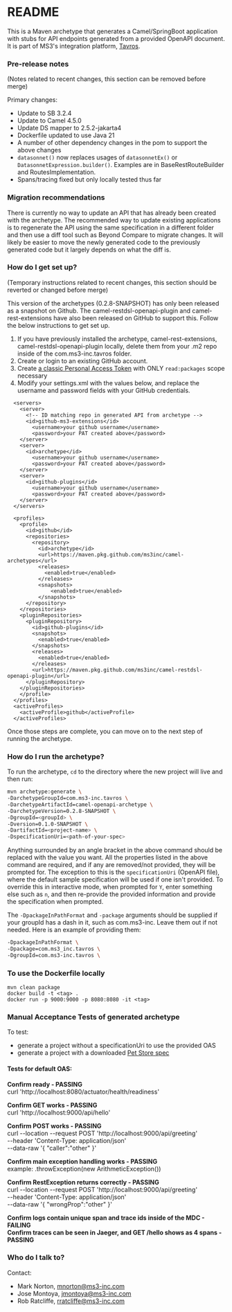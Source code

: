 # README #

This is a Maven archetype that generates a Camel/SpringBoot application with stubs for API endpoints generated from a provided OpenAPI document.
It is part of MS3's integration platform, [Tavros](https://github.com/MS3Inc/tavros).

### Pre-release notes ###

(Notes related to recent changes, this section can be removed before merge)

Primary changes:
- Update to SB 3.2.4
- Update to Camel 4.5.0
- Update DS mapper to 2.5.2-jakarta4
- Dockerfile updated to use Java 21
- A number of other dependency changes in the pom to support the above changes
- `datasonnet()` now replaces usages of `datasonnetEx()` or `DatasonnetExpression.builder()`. Examples are in BaseRestRouteBuilder and RoutesImplementation.
- Spans/tracing fixed but only locally tested thus far

### Migration recommendations ###

There is currently no way to update an API that has already been created with the archetype. The recommended way to update existing applications is to regenerate the API using the same specification in a different folder and then use a diff tool such as Beyond Compare to migrate changes. It will likely be easier to move the newly generated code to the previously generated code but it largely depends on what the diff is.

### How do I get set up? ###

(Temporary instructions related to recent changes, this section should be reverted or changed before merge)

This version of the archetypes (0.2.8-SNAPSHOT) has only been released as a snapshot on Github. The camel-restdsl-openapi-plugin and camel-rest-extensions have also been released on GitHub to support this. Follow the below instructions to get set up.

1. If you have previously installed the archetype, camel-rest-extensions, camel-restdsl-openapi-plugin locally, delete them from your .m2 repo inside of the com.ms3-inc.tavros folder.
2. Create or login to an existing GitHub account.
3. Create [a classic Personal Access Token](https://docs.github.com/en/authentication/keeping-your-account-and-data-secure/managing-your-personal-access-tokens#creating-a-personal-access-token-classic) with ONLY `read:packages` scope necessary
4. Modify your settings.xml with the values below, and replace the username and password fields with your GitHub credentials.
```
  <servers>
    <server>
      <!-- ID matching repo in generated API from archetype -->
      <id>github-ms3-extensions</id>
        <username>your github username</username>
        <password>your PAT created above</password>
    </server>
    <server>
      <id>archetype</id>
        <username>your github username</username>
        <password>your PAT created above</password>
    </server>
    <server>
      <id>github-plugins</id>
        <username>your github username</username>
        <password>your PAT created above</password>
    </server>
  </servers>

  <profiles>
    <profile>
      <id>github</id>
      <repositories>
        <repository>
          <id>archetype</id>
          <url>https://maven.pkg.github.com/ms3inc/camel-archetypes</url>
          <releases>
            <enabled>true</enabled>
          </releases>
          <snapshots>
              <enabled>true</enabled>
          </snapshots>
      </repository>
    </repositories>
    <pluginRepositories>
      <pluginRepository>
        <id>github-plugins</id>
        <snapshots>
          <enabled>true</enabled>
        </snapshots>
        <releases>
          <enabled>true</enabled>
        </releases>
        <url>https://maven.pkg.github.com/ms3inc/camel-restdsl-openapi-plugin</url>
      </pluginRepository>
    </pluginRepositories>
    </profile>
  </profiles>
  <activeProfiles>
    <activeProfile>github</activeProfile>
  </activeProfiles>
```

Once those steps are complete, you can move on to the next step of running the archetype.

### How do I run the archetype? ###

To run the archetype, `cd` to the directory where the new project will live and then run:

```bash
mvn archetype:generate \
-DarchetypeGroupId=com.ms3-inc.tavros \
-DarchetypeArtifactId=camel-openapi-archetype \
-DarchetypeVersion=0.2.8-SNAPSHOT \
-DgroupId=<groupId> \
-Dversion=0.1.0-SNAPSHOT \
-DartifactId=<project-name> \
-DspecificationUri=<path-of-your-spec>
````

Anything surrounded by an angle bracket in the above command should be replaced with the value you want. All the properties listed in the above command are required, and if any are removed/not provided, they will be prompted for. The exception to this is the `specificationUri` (OpenAPI file), where the default sample specification will be used if one isn't provided. To override this in interactive mode, when prompted for `Y`, enter something else such as `n`, and then re-provide the provided information and provide the specification when prompted.

The `-DpackageInPathFormat` and `-package` arguments should be supplied if your groupId has a dash in it, such as com.ms3-inc.  Leave them out if not needed. Here is an example of providing them:
```bash
-DpackageInPathFormat \
-Dpackage=com.ms3_inc.tavros \
-DgroupId=com.ms3-inc.tavros \
```

### To use the Dockerfile locally

```
mvn clean package
docker build -t <tag> .
docker run -p 9000:9000 -p 8080:8080 -it <tag>
```

### Manual Acceptance Tests of generated archetype ###

To test:
- generate a project without a specificationUri to use the provided OAS
- generate a project with a downloaded [Pet Store spec](https://github.com/swagger-api/swagger-petstore/blob/master/src/main/resources/openapi.yaml)

#### Tests for default OAS: ####
**Confirm ready - PASSING**  
curl 'http://localhost:8080/actuator/health/readiness'

**Confirm GET works - PASSING**  
curl 'http://localhost:9000/api/hello'

**Confirm POST works - PASSING**  
curl --location --request POST 'http://localhost:9000/api/greeting' \
--header 'Content-Type: application/json' \
--data-raw '{
"caller":"other"
}'

**Confirm main exception handling works - PASSING**  
example: .throwException(new ArithmeticException())

**Confirm RestException returns correctly - PASSING**  
curl --location --request POST 'http://localhost:9000/api/greeting' \
--header 'Content-Type: application/json' \
--data-raw '{
"wrongProp":"other"
}'

**Confirm logs contain unique span and trace ids inside of the MDC - FAILING**  
**Confirm traces can be seen in Jaeger, and GET /hello shows as 4 spans - PASSING**

### Who do I talk to? ###

Contact:

* Mark Norton, mnorton@ms3-inc.com
* Jose Montoya, jmontoya@ms3-inc.com
* Rob Ratcliffe, rratcliffe@ms3-inc.com
